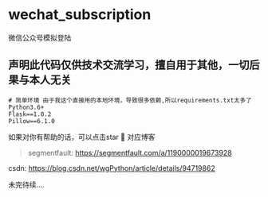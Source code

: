 # wechat_subscription
微信公众号模拟登陆

## 声明此代码仅供技术交流学习，擅自用于其他，一切后果与本人无关

```
# 简单环境 由于我这个直接用的本地环境，导致很多依赖,所以requirements.txt太多了
Python3.6+ 
Flask==1.0.2  
Pillow==6.1.0
```

如果对你有帮助的话，可以点击star 🌈
对应博客 

> segmentfault: https://segmentfault.com/a/1190000019673928

csdn: https://blog.csdn.net/wgPython/article/details/94719862



未完待续.... 
